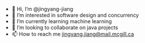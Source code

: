 - 👋 Hi, I’m @jingyang-jiang
- 👀 I’m interested in software design and concurrency
- 🌱 I’m currently learning machine learning
- 💞️ I’m looking to collaborate on java projects
- 📫 How to reach me jingyang.jiang@mail.mcgill.ca

<!---
jingyang-jiang/jingyang-jiang is a ✨ special ✨ repository because its `README.md` (this file) appears on your GitHub profile.
You can click the Preview link to take a look at your changes.
--->
